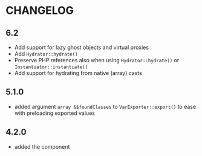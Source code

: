 CHANGELOG
=========

6.2
---

 * Add support for lazy ghost objects and virtual proxies
 * Add `Hydrator::hydrate()`
 * Preserve PHP references also when using `Hydrator::hydrate()` or `Instantiator::instantiate()`
 * Add support for hydrating from native (array) casts

5.1.0
-----

 * added argument `array &$foundClasses` to `VarExporter::export()` to ease with preloading exported values

4.2.0
-----

 * added the component
